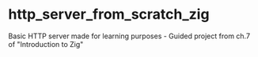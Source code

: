 # http_server_from_scratch_zig
Basic HTTP server made for learning purposes - Guided project from ch.7 of "Introduction to Zig"
